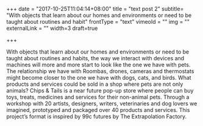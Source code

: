 +++
date = "2017-10-25T11:04:14+08:00"
title = "text post 2"
subtitle= "With objects that learn about our homes and environments or need to be taught about routines and habit"
frontType = "text"
vimeoId = ""
img = ""
externalLink = ""
width=3
draft=true

+++

With objects that learn about our homes and environments or need to be taught about routines and habits, the way we interact with devices and machines will more and more start to look like the one we have with pets.
The relationship we have with Roombas, drones, cameras and thermostats might become closer to the one we have with dogs, cats, and birds. What products and services could be sold in a shop where pets are not only animals?
Chips & Tails is a near future pop-up store where people can buy toys, treats, medicines and services for their non-animal pets.  Through a workshop with 20 artists, designers, writers, veterinaries and dog lovers we imagined, prototyped and packaged over 40 products and services.
This project’s format is inspired by 99c futures by The Extrapolation Factory.
